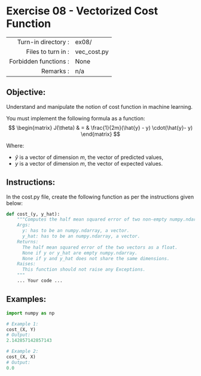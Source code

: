 # Exercise 08 - Vectorized Cost Function

|                         |                    |
| -----------------------:| ------------------ |
|   Turn-in directory :   |  ex08/             |
|   Files to turn in :    |  vec_cost.py       |
|   Forbidden functions : |  None              |
|   Remarks :             |  n/a               |

## Objective:
Understand and manipulate the notion of cost function in machine learning.

You must implement the following formula as a function:
$$
\begin{matrix}
J(\theta) &  = & \frac{1}{2m}(\hat{y} - y) \cdot(\hat{y}- y)
\end{matrix}
$$

Where:
- $\hat{y}$ is a vector of dimension $m$, the vector of predicted values,
- $y$ is a vector of dimension $m$, the vector of expected values.

## Instructions:

In the cost.py file, create the following function as per the instructions given below:
```python
def cost_(y, y_hat):
    """Computes the half mean squared error of two non-empty numpy.ndarray, without any for loop. The two arrays must have the same dimensions.
    Args:
      y: has to be an numpy.ndarray, a vector.
      y_hat: has to be an numpy.ndarray, a vector.
    Returns:
      The half mean squared error of the two vectors as a float.
      None if y or y_hat are empty numpy.ndarray.
      None if y and y_hat does not share the same dimensions.
    Raises:
      This function should not raise any Exceptions.
    """
    ... Your code ...
```

## Examples:
```python
import numpy as np

# Example 1:
cost_(X, Y)
# Output:
2.142857142857143

# Example 2:
cost_(X, X)
# Output:
0.0
```
